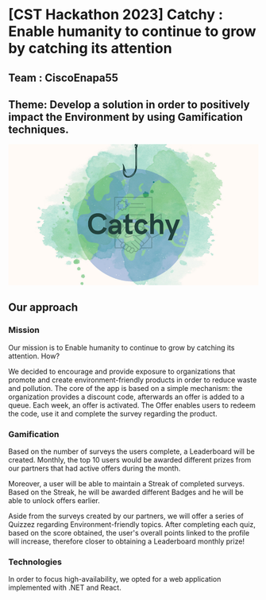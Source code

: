 # [CST Hackathon 2023] Catchy : Enable humanity to continue to grow by catching its attention

## Team : CiscoEnapa55 

## Theme: Develop a solution in order to positively impact the Environment by using Gamification techniques.

![](https://github.com/davidbejenariu/cst-hackathon/blob/main/Assets/Catchy_Presentation/1_README.png)

## Our approach

### Mission

Our mission is to Enable humanity to continue to grow by catching its attention. How? 

We decided to encourage and provide exposure to organizations that promote and create environment-friendly products in order to reduce waste and pollution. The core of the app is based on a simple mechanism: the organization provides a discount code, afterwards an offer is added to a queue. Each week, an offer is activated. The Offer enables users to redeem the code, use it and complete the survey regarding the product. 

### Gamification 

Based on the number of surveys the users complete, a Leaderboard will be created. Monthly, the top 10 users would be awarded different prizes from our partners that had active offers during the month. 

Moreover, a user will be able to maintain a Streak of completed surveys. Based on the Streak, he will be awarded different Badges and he will be able to unlock offers earlier.

Aside from the surveys created by our partners, we will offer a series of Quizzez regarding Environment-friendly topics. After completing each quiz, based on the score obtained, the user's overall points linked to the profile will increase, therefore closer to obtaining a Leaderboard monthly prize!

### Technologies

In order to focus high-availability, we opted for a web application implemented with .NET and React. 




